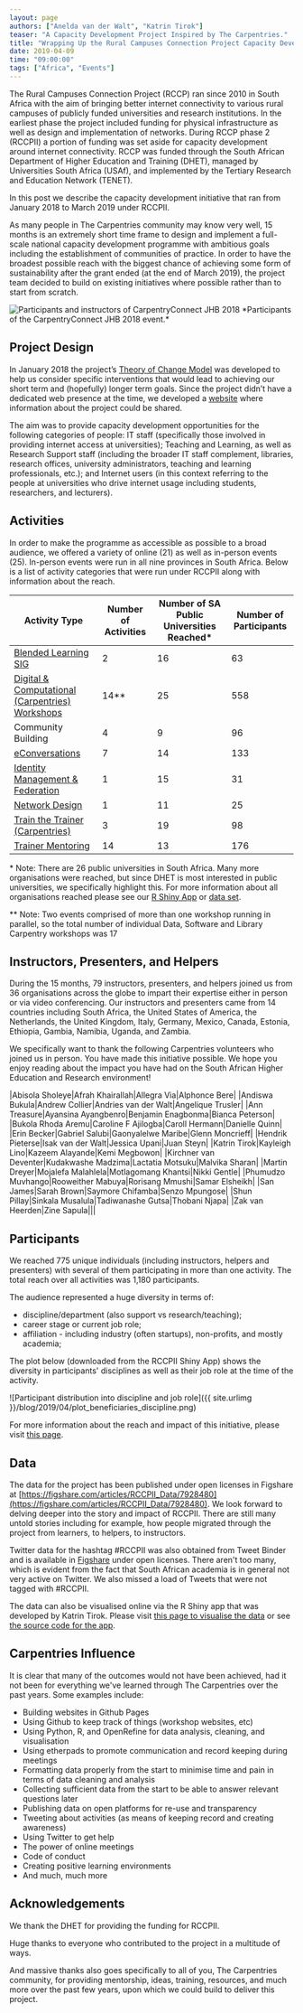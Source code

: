```yaml
---
layout: page
authors: ["Anelda van der Walt", "Katrin Tirok"]
teaser: "A Capacity Development Project Inspired by The Carpentries."
title: "Wrapping Up the Rural Campuses Connection Project Capacity Development Initiative."
date: 2019-04-09
time: "09:00:00"
tags: ["Africa", "Events"]
---
```



The Rural Campuses Connection Project (RCCP) ran since 2010 in South Africa with the aim of bringing better internet connectivity to various rural campuses of publicly funded universities and research institutions. In the earliest phase the project included funding for physical infrastructure as well as design and implementation of networks. During RCCP phase 2 (RCCPII) a portion of funding was set aside for capacity development around internet connectivity. RCCP was funded through the South African Department of Higher Education and Training (DHET), managed by Universities South Africa (USAf), and implemented by the Tertiary Research and Education Network (TENET).

In this post we describe the capacity development initiative that ran from January 2018  to March 2019 under RCCPII.

As many people in The Carpentries community may know very well, 15 months is an extremely short time frame to design and implement a full-scale national capacity development programme with ambitious goals including the establishment of communities of practice. In order to have the broadest possible reach with the biggest chance of achieving some form of sustainability after the grant ended (at the end of March 2019), the project team decided to build on existing initiatives where possible rather than to start from scratch.

<img src="{{ site.urlimg }}/blog/2019/04/carpentryconnectjhb.JPG" alt="Participants and instructors of CarpentryConnect JHB 2018">
*Participants of the CarpentryConnect JHB 2018 event.*


## Project Design
In January 2018 the project’s [Theory of Change Model](https://tenet-rccpii.github.io/rccpii-2018/images/RCCPII_ToC2018-03-12.pdf) was developed to help us consider specific interventions that would lead to achieving our short term and (hopefully) longer term goals. Since the project didn’t have a dedicated web presence at the time, we developed a [website](https://tenet-rccpii.github.io/rccpii-2018/) where information about the project could be shared.

The aim was to provide capacity development opportunities for the following categories of people:
IT staff (specifically those involved in providing internet access at universities);
Teaching and Learning, as well as Research Support staff (including the broader IT staff complement, libraries, research offices, university administrators, teaching and learning professionals, etc.); and
Internet users (in this context referring to the people at universities who drive internet usage including students, researchers, and lecturers).

## Activities

In order to make the programme as accessible as possible to a broad audience, we offered a variety of online (21) as well as in-person events (25). In-person events were run in all nine provinces in South Africa.
Below is a list of activity categories that were run under RCCPII along with information about the reach.

|Activity Type|Number of Activities|Number of SA Public Universities Reached\*|Number of Participants|
|-------------|--------------------|------------------------------------------|----------------------|
|[Blended Learning SIG](https://tenet-rccpii.github.io/rccpii-2018/workshops/elearning/)|2|16|63|
|[Digital & Computational (Carpentries) Workshops](https://tenet-rccpii.github.io/rccpii-2018/workshops/carpentries/)|14\*\*|25|558|
|Community Building|4|9|96|
|[eConversations](https://tenet-rccpii.github.io/rccpii-2018/econversations/general/)|7|14|133|
|[Identity Management & Federation](https://tenet-rccpii.github.io/rccpii-2018/workshops/identity/)|1|15|31|
|[Network Design](https://tenet-rccpii.github.io/rccpii-2018/workshops/network/)|1|11|25|
|[Train the Trainer (Carpentries)](https://tenet-rccpii.github.io/rccpii-2018/workshops/instructor-training/)|3|19|98|
|[Trainer Mentoring](https://tenet-rccpii.github.io/rccpii-2018/mentorship/)|14|13|176|

\* Note: There are 26 public universities in South Africa. Many more organisations were reached, but since DHET is most interested in public universities, we specifically highlight this. For more information about all organisations reached please see our [R Shiny App](https://tenet-rccpii.github.io/rccpii-2018/impact/visualise/) or [data set](https://figshare.com/account/projects/30773/articles/7928480).

\*\* Note: Two events comprised of more than one workshop running in parallel, so the total number of individual Data, Software and Library Carpentry workshops was 17


## Instructors, Presenters, and Helpers

During the 15 months, 79 instructors, presenters, and helpers joined us from 36 organisations across the globe to impart their expertise either in person or via video conferencing. Our instructors and presenters came from 14 countries including South Africa, the United States of America, the Netherlands, the United Kingdom, Italy, Germany, Mexico, Canada, Estonia, Ethiopia, Gambia, Namibia, Uganda, and Zambia.

We specifically want to thank the following Carpentries volunteers who joined us in person. You have made this initiative possible. We hope you enjoy reading about the impact you have had on the South African Higher Education and Research environment!

|Abisola Sholeye|Afrah Khairallah|Allegra Via|Alphonce Bere|
|Andiswa Bukula|Andrew Collier|Andries van der Walt|Angelique Trusler|
|Ann Treasure|Ayansina Ayangbenro|Benjamin Enagbonma|Bianca Peterson|
|Bukola Rhoda Aremu|Caroline F Ajilogba|Caroll Hermann|Danielle Quinn|
|Erin Becker|Gabriel Salubi|Gaonyalelwe Maribe|Glenn Moncrieff|
|Hendrik Pieterse|Isak van der Walt|Jessica Upani|Juan Steyn|
|Katrin Tirok|Kayleigh Lino|Kazeem Alayande|Kemi Megbowon|
|Kirchner van Deventer|Kudakwashe Madzima|Lactatia Motsuku|Malvika Sharan|
|Martin Dreyer|Mojalefa Malahlela|Motlagomang Khantsi|Nikki Gentle|
|Phumudzo Muvhango|Rooweither Mabuya|Rorisang Mmushi|Samar Elsheikh|
|San James|Sarah Brown|Saymore Chifamba|Senzo Mpungose|
|Shun Pillay|Sinkala Musalula|Tadiwanashe Gutsa|Thobani Njapa|
|Zak van Heerden|Zine Sapula|||


## Participants

We reached 775 unique individuals (including instructors, helpers and presenters) with several of them participating in more than one activity. The total reach over all activities was 1,180 participants.

The audience represented a huge diversity in terms of:

- discipline/department (also support vs research/teaching);
- career stage or current job role;
- affiliation - including industry (often startups), non-profits, and mostly academia;

The plot below (downloaded from the RCCPII Shiny App) shows the diversity in participants' disciplines as well as their job role at the time of the activity.

![Participant distribution into discipline and job role]({{ site.urlimg }}/blog/2019/04/plot_beneficiaries_discipline.png)

For more information about the reach and impact of this initiative, please visit [this page](https://tenet-rccpii.github.io/rccpii-2018/impact/).

## Data

The data for the project has been published under open licenses in Figshare at [https://figshare.com/articles/RCCPII_Data/7928480](https://figshare.com/articles/RCCPII_Data/7928480). We look forward to delving deeper into the story and impact of RCCPII. There are still many untold stories including for example, how people migrated through the project from learners, to helpers, to instructors.

Twitter data for the hashtag #RCCPII was also obtained from Tweet Binder and is available in [Figshare](https://figshare.com/articles/RCCPII_Tweets/7938035) under open licenses. There aren't too many, which is evident from the fact that South African academia is in general not very active on Twitter. We also missed a load of Tweets that were not tagged with #RCCPII.

The data can also be visualised online via the R Shiny app that was developed by Katrin Tirok. Please visit [this page to visualise the data](https://tenet-rccpii.github.io/rccpii-2018/impact/visualise/) or see [the source code for the app](https://github.com/katrintirok/rccpii-shinyapp).

## Carpentries Influence

It is clear that many of the outcomes would not have been achieved, had it not been for everything we've learned through The Carpentries over the past years. Some examples include:

- Building websites in Github Pages
- Using Github to keep track of things (workshop websites, etc)
- Using Python, R, and OpenRefine for data analysis, cleaning, and visualisation
- Using etherpads to promote communication and record keeping during meetings
- Formatting data properly from the start to minimise time and pain in terms of data cleaning and analysis
- Collecting sufficient data from the start to be able to answer relevant questions later
- Publishing data on open platforms for re-use and transparency
- Tweeting about activities (as means of keeping record and creating awareness)
- Using Twitter to get help
- The power of online meetings
- Code of conduct
- Creating positive learning environments
- And much, much more

## Acknowledgements

We thank the DHET for providing the funding for RCCPII.

Huge thanks to everyone who contributed to the project in a multitude of ways.

And massive thanks also goes specifically to all of you, The Carpentries community, for providing mentorship, ideas, training, resources, and much more over the past few years, upon which we could build to deliver this project.
